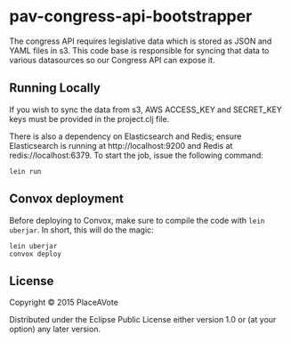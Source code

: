 # pav-congress-api-bootstrapper

The congress API requires legislative data which is stored as JSON and
YAML files in s3. This code base is responsible for syncing that data
to various datasources so our Congress API can expose it.

## Running Locally

If you wish to sync the data from s3, AWS ACCESS_KEY and SECRET_KEY
keys must be provided in the project.clj file.

There is also a dependency on Elasticsearch and Redis; ensure
Elasticsearch is running at http://localhost:9200 and Redis at
redis://localhost:6379. To start the job, issue the following command:

    lein run

## Convox deployment

Before deploying to Convox, make sure to compile the code with `lein
uberjar`. In short, this will do the magic:

    lein uberjar
	convox deploy

## License

Copyright © 2015 PlaceAVote

Distributed under the Eclipse Public License either version 1.0 or (at
your option) any later version.
